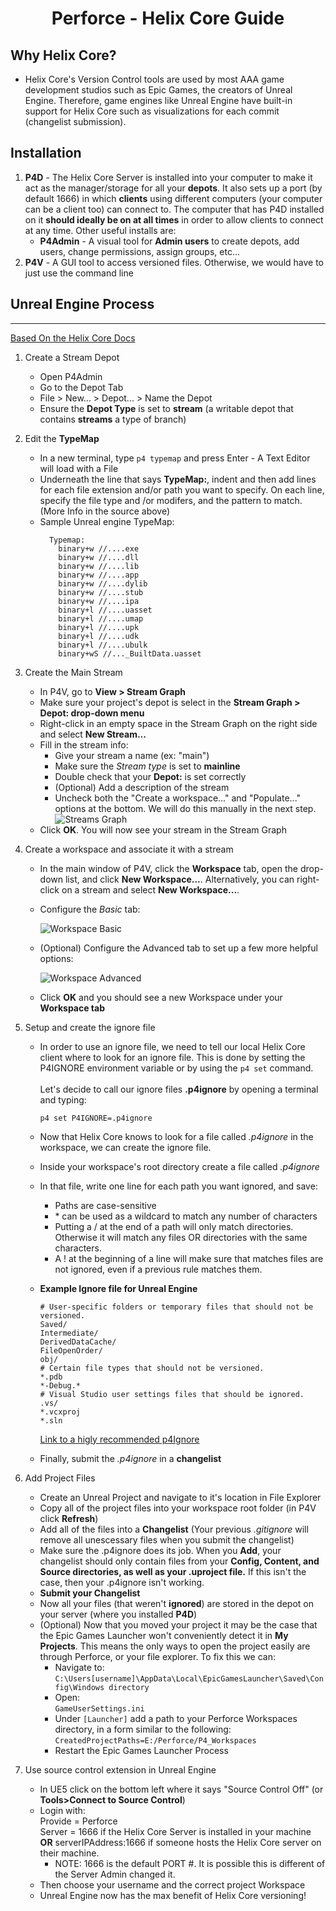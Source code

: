 <h1 style="text-align: center;"> Perforce - Helix Core Guide </h1>

## Why Helix Core?

- Helix Core's Version Control tools are used by most AAA game development studios such as Epic Games, the creators of
  Unreal Engine. Therefore, game engines like Unreal Engine have built-in support for Helix Core such as visualizations
  for each commit (changelist submission).

## Installation

1. **P4D** - The Helix Core Server is installed into your computer to make it act as the manager/storage for all your **depots**. It also sets up a port (by default 1666) in which **clients** using different computers (your computer can be a client too) can connect to. The computer that has P4D installed on it **should ideally be on at all times** in order to allow clients to connect at any time. Other useful installs are:
    - **P4Admin** - A visual tool for **Admin users** to create depots, add users, change permissions, assign groups, etc...
2. **P4V** - A GUI tool to access versioned files. Otherwise, we would have to just use the command line

## Unreal Engine Process
---
[Based On the Helix Core Docs](https://help.perforce.com/helix-core/quickstart-unreal/Content/quickstart/game-home-quickstart.html)

1. Create a Stream Depot
    - Open P4Admin
    - Go to the Depot Tab
    - File > New... > Depot... > Name the Depot
    - Ensure the **Depot Type** is set to **stream** (a writable depot that contains **streams** a type of branch)

2. Edit the **TypeMap**
    - In a new terminal, type `p4 typemap` and press Enter - A Text Editor will load with a File
    - Underneath the line that says **TypeMap:**, indent and then add lines for each file extension and/or path you want to specify. On each line, specify the file type and /or modifers, and the pattern to match. (More Info in the source above)
    - Sample Unreal engine TypeMap:
      ```
        Typemap:
          binary+w //....exe
          binary+w //....dll
          binary+w //....lib
          binary+w //....app
          binary+w //....dylib
          binary+w //....stub
          binary+w //....ipa
          binary+l //....uasset
          binary+l //....umap
          binary+l //....upk
          binary+l //....udk
          binary+l //....ubulk
          binary+wS //..._BuiltData.uasset
      ```
3. Create the Main Stream
    - In P4V, go to **View > Stream Graph**
    - Make sure your project's depot is select in the **Stream Graph > Depot: drop-down menu**
    - Right-click in an empty space in the Stream Graph on the right side and select **New Stream...**
    - Fill in the stream info:
      - Give your stream a name (ex: "main")
      - Make sure the *Stream type* is set to **mainline**
      - Double check that your **Depot:** is set correctly
      - (Optional) Add a description of the stream
      - Uncheck both the "Create a workspace..." and "Populate..." options at the bottom. We will do this manually in the next step.
        ![Streams Graph](https://help.perforce.com/helix-core/quickstart-unreal/Content/Resources/Images/game-create-main-stream-5_800x533.png)
    - Click **OK**. You will now see your stream in the Stream Graph
4. Create a workspace and associate it with a stream
    - In the main window of P4V, click the **Workspace** tab, open the drop-down list, and click **New Workspace...**. Alternatively, you can right-click on a stream and select **New Workspace...**.
    - Configure the *Basic* tab:

      ![Workspace Basic](https://help.perforce.com/helix-core/quickstart-unreal/Content/Resources/Images/game-create-workspace-2.png)
    - (Optional) Configure the Advanced tab to set up a few more helpful options:

      ![Workspace Advanced](https://help.perforce.com/helix-core/quickstart-unreal/Content/Resources/Images/game-create-workspace-3.png)
    - Click **OK** and you should see a new Workspace under your **Workspace tab**

5. Setup and create the ignore file
    - In order to use an ignore file, we need to tell our local Helix Core client where to look for an ignore file. This is done by setting the P4IGNORE environment variable or by using the `p4 set` command.\
    \
    Let's decide to call our ignore files **.p4ignore** by opening a terminal and typing:
      ```
      p4 set P4IGNORE=.p4ignore
      ```
    - Now that Helix Core knows to look for a file called *.p4ignore* in the workspace, we can create the ignore file.
    - Inside your workspace's root directory create a file called *.p4ignore*
    - In that file, write one line for each path you want ignored, and save:
      - Paths are case-sensitive
      - \* can be used as a wildcard to match any number of characters
      - Putting a / at the end of a path will only match directories. Otherwise it will match any files OR directories with the same characters.
      - A ! at the beginning of a line will make sure that matches files are not ignored, even if a previous rule matches them.
    - **Example Ignore file for Unreal Engine**
      ```
      # User-specific folders or temporary files that should not be versioned.
      Saved/
      Intermediate/
      DerivedDataCache/
      FileOpenOrder/
      obj/
      # Certain file types that should not be versioned.
      *.pdb
      *-Debug.*
      # Visual Studio user settings files that should be ignored.
      .vs/
      *.vcxproj
      *.sln
      ```
      [Link to a higly recommended p4Ignore](https://github.com/github/gitignore/blob/main/UnrealEngine.gitignore)

    - Finally, submit the *.p4ignore* in a **changelist**
6. Add Project Files
    - Create an Unreal Project and navigate to it's location in File Explorer
    - Copy all of the project files into your workspace root folder (in P4V click **Refresh**)
    - Add all of the files into a **Changelist** (Your previous *.gitignore* will remove all unescessary files when you submit the changelist)
    - Make sure the .p4ignore does its job. When you **Add**, your changelist should only contain files from your **Config, Content, and Source directories, as well as your .uproject file.** If this isn't the case, then your .p4ignore isn't working.
    - **Submit your Changelist**
    - Now all your files (that weren't **ignored**) are stored in the depot on your server (where you installed  **P4D**)
    - (Optional) Now that you moved your project it may be the case that the Epic Games Launcher won't conveniently detect it in **My Projects**. This means the only ways to open the project easily are through Perforce, or your file explorer. To fix this we can:
      - Navigate to:\
      `C:\Users[username]\AppData\Local\EpicGamesLauncher\Saved\Config\Windows directory`
      - Open:\
      `GameUserSettings.ini`
      - Under `[Launcher]` add a path to your Perforce Workspaces directory, in a form similar to the following:\
      `CreatedProjectPaths=E:/Perforce/P4_Workspaces`
      - Restart the Epic Games Launcher Process
7. Use source control extension in Unreal Engine
    - In UE5 click on the bottom left where it says "Source Control Off" (or **Tools>Connect to Source Control**)
    - Login with:\
    Provide = Perforce\
    Server = 1666 if the Helix Core Server is installed in your machine **OR** serverIPAddress:1666 if someone hosts the Helix Core server on their machine.
      - NOTE: 1666 is the default PORT #. It is possible this is different of the Server Admin changed it.
    - Then choose your username and the correct project Workspace
    - Unreal Engine now has the max benefit of Helix Core versioning!
